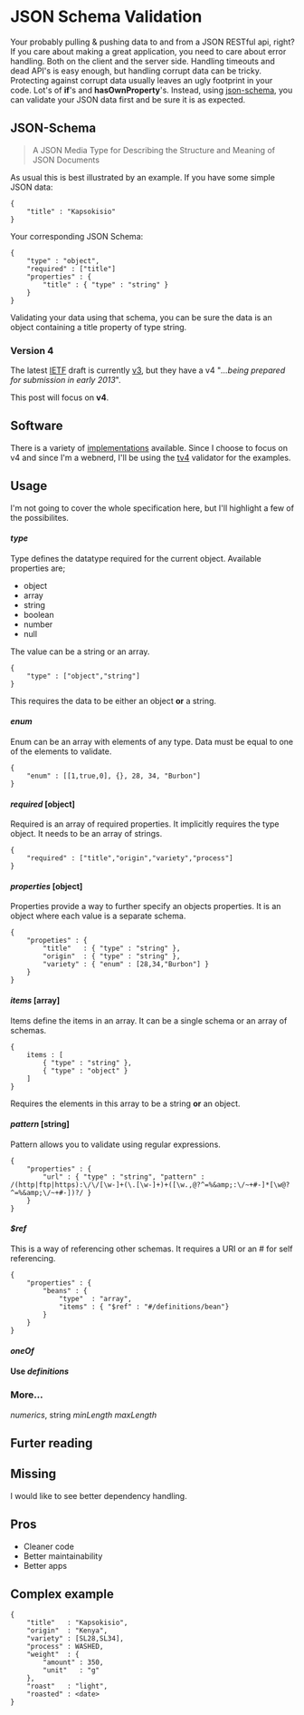 # JSON Schema Validation

Your probably pulling & pushing data to and from a JSON RESTful api, right?  
If you care about making a great application, you need to care about error handling. Both on the client and the server side. Handling timeouts and dead API's is easy enough, but handling corrupt data can be tricky. Protecting against corrupt data usually leaves an ugly footprint in your code. Lot's of **if**'s and **hasOwnProperty**'s. Instead, using [json-schema](http://json-schema.org), you can validate your JSON data first and be sure it is as expected.

## JSON-Schema

>  A JSON Media Type for Describing the Structure and Meaning of JSON Documents

As usual this is best illustrated by an example. If you have some simple JSON data:

	{
		"title" : "Kapsokisio"
	}


Your corresponding JSON Schema:

	{
		"type" : "object",
		"required" : ["title"]
		"properties" : {
			"title" : { "type" : "string" } 
		}
	}

Validating your data using that schema, you can be sure the data is an object containing a title property of type string.

### Version 4

The latest [IETF](http://www.ieft.org) draft is currently [v3](http://tools.ietf.org/html/draft-zyp-json-schema-03), but they have a v4 "*…being prepared for submission in early 2013*".

This post will focus on **v4**.

## Software

There is a variety of [implementations](http://json-schema.org/implementations.html) available. Since I choose to focus on v4 and since I'm a webnerd, I'll be using the [tv4](https://github.com/geraintluff/tv4) validator for the examples.

## Usage

I'm not going to cover the whole specification here, but I'll highlight a few of the possibilites.

#### *type*

Type defines the datatype required for the current object. Available properties are;

* object
* array
* string
* boolean
* number
* null

The value can be a string or an array.

	{
		"type" : ["object","string"]
	}

This requires the data to be either an object **or** a string.

#### *enum*

Enum can be an array with elements of any type. Data must be equal to one of the elements to validate.

	{
		"enum" : [[1,true,0], {}, 28, 34, "Burbon"]
	}

#### *required* [object]

Required is an array of required properties. It implicitly requires the type object. It needs to be an array of strings.

	{
		"required" : ["title","origin","variety","process"]
	}

#### *properties* [object]

Properties provide a way to further specify an objects properties. It is an object where each value is a separate schema.

	{
		"propeties" : {
			"title"   : { "type" : "string" },
			"origin"  : { "type" : "string" },
			"variety" : { "enum" : [28,34,"Burbon"] }
		}
	}

#### *items* [array]

Items define the items in an array. It can be a single schema or an array of schemas.

	{
		items : [
			{ "type" : "string" },
			{ "type" : "object" }
		]
	}
	
Requires the elements in this array to be a string **or** an object.

#### *pattern* [string]

Pattern allows you to validate using regular expressions.

	{
		"properties" : {
			"url" : { "type" : "string", "pattern" : /(http|ftp|https):\/\/[\w-]+(\.[\w-]+)+([\w.,@?^=%&amp;:\/~+#-]*[\w@?^=%&amp;\/~+#-])?/ }
		}
	}

#### *$ref*

This is a way of referencing other schemas. It requires a URI or an # for self referencing.

	{
		"properties" : {
			"beans" : {
				"type"  : "array",
				"items" : { "$ref" : "#/definitions/bean"}
    		}
    	}
    }

#### *oneOf*

#### Use *definitions*

### More…

*numerics*, string *minLength* *maxLength*

## Furter reading

## Missing

I would like to see better dependency handling.

## Pros

* Cleaner code
* Better maintainability
* Better apps

## Complex example

	{
		"title"   : "Kapsokisio",
		"origin"  : "Kenya",
		"variety" : [SL28,SL34],
		"process" : WASHED,
		"weight"  : { 
		    "amount" : 350, 
		    "unit"   : "g" 
		},
		"roast"   : "light",
		"roasted" : <date>
	}
